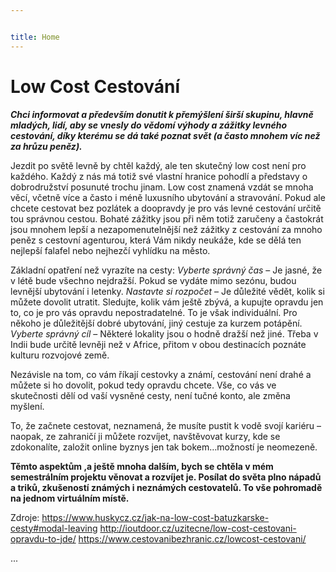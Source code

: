 ```yaml
---


title: Home
---
```


# Low Cost Cestování

***Chci informovat a především donutit k přemýšlení širší skupinu, hlavně mladých, lidí, aby se vnesly do vědomí výhody a zážitky levného cestování, díky kterému se dá také poznat svět (a často mnohem víc než za hrůzu peněz).***

Jezdit po světě levně by chtěl každý, ale ten skutečný low cost není pro každého. Každý z nás má totiž své vlastní hranice pohodlí a představy o dobrodružství posunuté trochu jinam. Low cost znamená vzdát se mnoha věcí, včetně více a často i méně luxusního ubytování a stravování. Pokud ale chcete cestovat bez pozlátek a doopravdy je pro vás levné cestování určitě tou správnou cestou. Bohaté zážitky jsou při něm totiž zaručeny a častokrát jsou mnohem lepší a nezapomenutelnější než zážitky z cestování za mnoho peněz s cestovní agenturou, která Vám nikdy neukáže, kde se dělá ten nejlepší falafel nebo nejhezčí vyhlídku na město.

Základní opatření než vyrazíte na cesty: *Vyberte správný čas* – Je jasné, že v létě bude všechno nejdražší. Pokud se vydáte mimo sezónu, budou levnější ubytování i letenky.
*Nastavte si rozpočet* – Je důležité vědět, kolik si můžete dovolit utratit. Sledujte, kolik vám ještě zbývá, a kupujte opravdu jen to, co je pro vás opravdu nepostradatelné. To je však individuální. Pro někoho je důležitější dobré ubytování, jiný cestuje za kurzem potápění.
*Vyberte správný cíl* – Některé lokality jsou o hodně dražší než jiné. Třeba v Indii bude určitě levněji než v Africe, přitom v obou destinacích poznáte kulturu rozvojové země.

Nezávisle na tom, co vám říkají cestovky a známí, cestování není drahé a můžete si ho dovolit, pokud tedy opravdu chcete. Vše, co vás ve skutečnosti dělí od vaší vysněné cesty, není tučné konto, ale změna myšlení.

To, že začnete cestovat, neznamená, že musíte pustit k vodě svojí kariéru – naopak, ze zahraničí ji můžete rozvíjet, navštěvovat kurzy, kde se zdokonalíte, založit online byznys jen tak bokem…možností je neomezeně.

**Těmto aspektům ,a ještě mnoha dalším, bych se chtěla v mém semestrálním projektu věnovat a rozvíjet je. Posílat do světa plno nápadů a triků, zkušeností známých i neznámých cestovatelů. To vše pohromadě na jednom virtuálním místě.**

Zdroje:
https://www.huskycz.cz/jak-na-low-cost-batuzkarske-cesty#modal-leaving
http://ioutdoor.cz/uzitecne/low-cost-cestovani-opravdu-to-jde/
https://www.cestovanibezhranic.cz/lowcost-cestovani/

...
